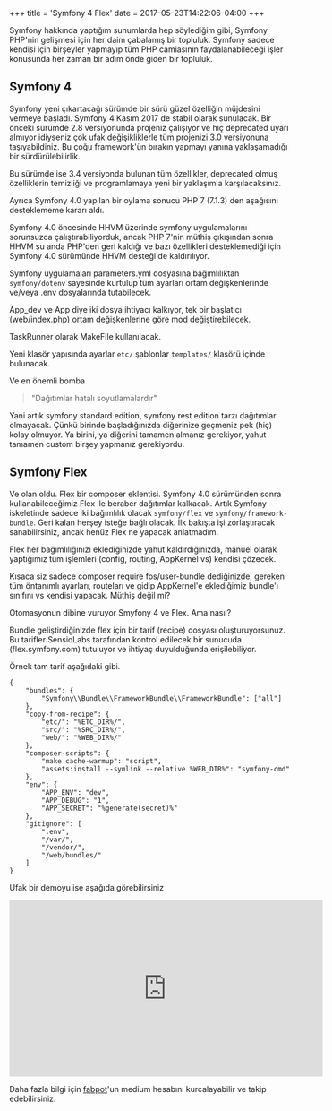 +++
title = 'Symfony 4 Flex'
date = 2017-05-23T14:22:06-04:00
+++

Symfony hakkında yaptığım sunumlarda hep söylediğim gibi, Symfony PHP'nin gelişmesi için her daim çabalamış bir topluluk. Symfony sadece kendisi için birşeyler yapmayıp tüm PHP camiasının faydalanabileceği işler konusunda her zaman bir adım önde giden bir topluluk.

## Symfony 4

Symfony yeni çıkartacağı sürümde bir sürü güzel özelliğin müjdesini vermeye başladı. Symfony 4 Kasım 2017 de stabil olarak sunulacak. Bir önceki sürümde 2.8 versiyonunda projeniz çalışıyor ve hiç deprecated uyarı almıyor idiyseniz çok ufak değişikliklerle tüm projenizi 3.0 versiyonuna taşıyabildiniz. Bu çoğu framework'ün bırakın yapmayı yanına yaklaşamadığı bir sürdürülebilirlik.

Bu sürümde ise 3.4 versiyonda bulunan tüm özellikler, deprecated olmuş özelliklerin temizliği ve programlamaya yeni bir yaklaşımla karşılacaksınız.

Ayrıca Symfony 4.0 yapılan bir oylama sonucu PHP 7 (7.1.3) den aşağısını desteklememe kararı aldı.

Symfony 4.0 öncesinde HHVM üzerinde symfony uygulamalarını sorunsuzca çalıştırabiliyorduk, ancak PHP 7'nin müthiş çıkışından sonra HHVM şu anda PHP'den geri kaldığı ve bazı özellikleri desteklemediği için Symfony 4.0 sürümünde HHVM desteği de kaldırılıyor.

Symfony uygulamaları parameters.yml dosyasına bağımlılıktan `symfony/dotenv` sayesinde kurtulup tüm ayarları ortam değişkenlerinde ve/veya .env dosyalarında tutabilecek.

App_dev ve App diye iki dosya ihtiyacı kalkıyor, tek bir başlatıcı (web/index.php) ortam değişkenlerine göre mod değiştirebilecek.

TaskRunner olarak MakeFile kullanılacak.

Yeni klasör yapısında ayarlar `etc/` şablonlar `templates/` klasörü içinde bulunacak.

Ve en önemli bomba

<blockquote><p>"Dağıtımlar hatalı soyutlamalardır"</p></blockquote>

Yani artık symfony standard edition, symfony rest edition tarzı dağıtımlar olmayacak. Çünkü birinde başladığınızda diğerinize geçmeniz pek (hiç) kolay olmuyor. Ya birini, ya diğerini tamamen almanız gerekiyor, yahut tamamen custom birşey yapmanız gerekiyordu.

## Symfony Flex

Ve olan oldu. Flex bir composer eklentisi. Symfony 4.0 sürümünden sonra kullanabileceğimiz Flex ile beraber dağıtımlar kalkacak. Artık Symfony iskeletinde sadece iki bağımlılık olacak `symfony/flex` ve `symfony/framework-bundle`. Geri kalan herşey isteğe bağlı olacak. İlk bakışta işi zorlaştıracak sanabilirsiniz, ancak henüz Flex ne yapacak anlatmadım.

Flex her bağımlılığınızı eklediğinizde yahut kaldırdığınızda, manuel olarak yaptığımız tüm işlemleri (config, routing, AppKernel vs) kendisi çözecek.

Kısaca siz sadece composer require fos/user-bundle dediğinizde, gereken tüm öntanımlı ayarları, routeları ve gidip AppKernel'e eklediğimiz bundle'ı sınıfını vs kendisi yapacak. Müthiş değil mi?

Otomasyonun dibine vuruyor Smyfony 4 ve Flex. Ama nasıl?

Bundle geliştirdiğinizde flex için bir tarif (recipe) dosyası oluşturuyorsunuz. Bu tarifler SensioLabs tarafından kontrol edilecek bir sunucuda (flex.symfony.com) tutuluyor ve ihtiyaç duyulduğunda erişilebiliyor.

Örnek tam tarif aşağıdaki gibi.

```
{
    "bundles": {
        "Symfony\\Bundle\\FrameworkBundle\\FrameworkBundle": ["all"]
    },
    "copy-from-recipe": {
        "etc/": "%ETC_DIR%/",
        "src/": "%SRC_DIR%/",
        "web/": "%WEB_DIR%/"
    },
    "composer-scripts": {
        "make cache-warmup": "script",
        "assets:install --symlink --relative %WEB_DIR%": "symfony-cmd"
    },
    "env": {
        "APP_ENV": "dev",
        "APP_DEBUG": "1",
        "APP_SECRET": "%generate(secret)%"
    },
    "gitignore": [
        ".env",
        "/var/",
        "/vendor/",
        "/web/bundles/"
    ]
}

```

Ufak bir demoyu ise aşağıda görebilirsiniz

<iframe src="https://www.youtube.com/embed/o9N1nOYfAl4" allowfullscreen="" width="560" height="315" frameborder="0"></iframe>

Daha fazla bilgi için [fabpot](https://medium.com/@fabpot)'un medium hesabını kurcalayabilir ve takip edebilirsiniz.
